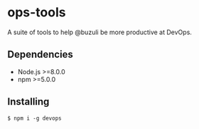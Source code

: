 # ops-tools
A suite of tools to help @buzuli be more productive at DevOps.

## Dependencies
- Node.js >=8.0.0
- npm >=5.0.0

## Installing
```
$ npm i -g devops
```

